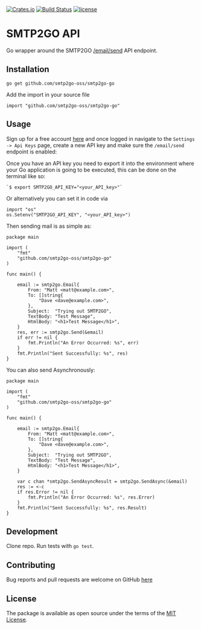 [![Crates.io](https://img.shields.io/crates/v/smtp2go.svg)](https://crates.io/crates/smtp2go)
[![Build Status](https://travis-ci.org/smtp2go-oss/smtp2go-go.svg?branch=master)](https://travis-ci.org/smtp2go-oss/smtp2go-go)
[![license](https://img.shields.io/github/license/smtp2go-oss/smtp2go-go.svg)]()

# SMTP2GO API

Go wrapper around the SMTP2GO [/email/send](https://apidoc.smtp2go.com/documentation/#/POST%20/email/send) API endpoint.

## Installation

`go get github.com/smtp2go-oss/smtp2go-go`

Add the import in your source file

`import "github.com/smtp2go-oss/smtp2go-go"`

## Usage

Sign up for a free account [here](https://www.smtp2go.com/pricing) and once logged in navigate
to the `Settings -> Api Keys` page, create a new API key and make sure the `/email/send` endpoint
is enabled:

Once you have an API key you need to export it into the environment where your Go application is
going to be executed, this can be done on the terminal like so:

    `$ export SMTP2GO_API_KEY="<your_API_key>"`

Or alternatively you can set it in code via

```
import "os"
os.Setenv("SMTP2GO_API_KEY", "<your_API_key>")
```

Then sending mail is as simple as:

```
package main

import (
	"fmt"
	"github.com/smtp2go-oss/smtp2go-go"
)

func main() {

	email := smtp2go.Email{
		From: "Matt <matt@example.com>",
		To: []string{
			"Dave <dave@example.com>",
		},
		Subject:  "Trying out SMTP2GO",
		TextBody: "Test Message",
		HtmlBody: "<h1>Test Message</h1>",
	}
	res, err := smtp2go.Send(&email)
	if err != nil {
		fmt.Println("An Error Occurred: %s", err)
	}
	fmt.Println("Sent Successfully: %s", res)
}
```

You can also send Asynchronously:

```
package main

import (
	"fmt"
	"github.com/smtp2go-oss/smtp2go-go"
)

func main() {

	email := smtp2go.Email{
		From: "Matt <matt@example.com>",
		To: []string{
			"Dave <dave@example.com>",
		},
		Subject:  "Trying out SMTP2GO",
		TextBody: "Test Message",
		HtmlBody: "<h1>Test Message</h1>",
	}

	var c chan *smtp2go.SendAsyncResult = smtp2go.SendAsync(&email)
	res := <-c
	if res.Error != nil {
		fmt.Println("An Error Occurred: %s", res.Error)
	}
	fmt.Println("Sent Successfully: %s", res.Result)
}
```

## Development

Clone repo. Run tests with `go test`.

## Contributing

Bug reports and pull requests are welcome on GitHub [here](https://github.com/smtp2go-oss/smtp2go-go)

## License

The package is available as open source under the terms of the [MIT License](http://opensource.org/licenses/MIT).